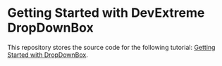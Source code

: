 # Getting Started with DevExtreme DropDownBox

This repository stores the source code for the following tutorial: [Getting Started with DropDownBox](https://js.devexpress.com/Documentation/Guide/UI_Components/DropDownBox/Getting_Started_with_DropDownBox/).

